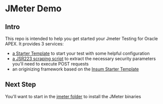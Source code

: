 # JMeter Demo

## Intro

This repo is intended to help you get started your Jmeter Testing for Oracle APEX. It provides 3 services:
 - [a Starter Template](jmeter/jmx/Starter%20Template.jmx) to start your test with some helpful configuration
 - [a JSR223 scraping script](jmeter/js/jsr223.js) to extract the necessary security parameters you'll need to execute POST requests
 - an originizing framework based on the [Insum Starter Template](https://github.com/insum-labs/starter-project-template)


## Next Step

You'll want to start in the [jmeter folder](jmeter/README.md) to install the JMeter binaries
